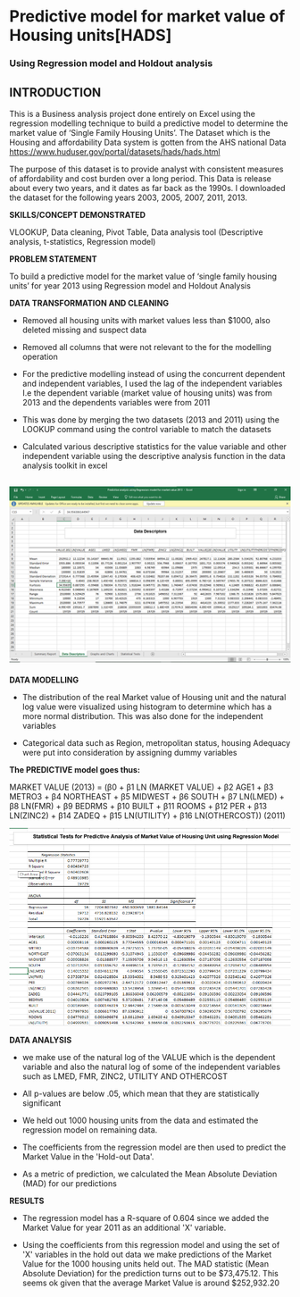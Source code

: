 # Predictive model for market value of Housing units[HADS]

### Using Regression model and Holdout analysis 

## **INTRODUCTION**

This is a Business analysis project done entirely on Excel using the regression modelling technique to build a predictive model to determine the market value of ‘Single Family Housing Units’.  The Dataset which is the Housing and affordability Data system is gotten from the AHS national Data https://www.huduser.gov/portal/datasets/hads/hads.html

The purpose of this dataset is to provide analyst with consistent measures of affordability and cost burden over a long period. This Data is release about every two years, and it dates as far back as the 1990s. I downloaded the dataset for the following years 2003, 2005, 2007, 2011, 2013. 

**SKILLS/CONCEPT DEMONSTRATED**

VLOOKUP, Data cleaning, Pivot Table, Data analysis tool (Descriptive analysis, t-statistics, Regression model)

**PROBLEM STATEMENT**

To build a predictive model for the market value of ‘single family housing units’ for year 2013 using Regression model and Holdout Analysis

**DATA TRANSFORMATION AND CLEANING**

- Removed all housing units with market values less than $1000, also deleted missing and suspect data

- Removed all columns that were not relevant to the for the modelling operation

- For the predictive modelling instead of using the concurrent dependent and independent variables, I used the lag of the   independent variables I.e the dependent variable (market value of housing units) was from 2013 and the dependents variables were from 2011

- This was done by merging the two datasets (2013 and 2011) using the LOOKUP command using the control variable to match the datasets

- Calculated various descriptive statistics for the value variable and other independent variable using the descriptive analysis function in the data analysis toolkit in excel

![](DESCRIPTIVE_DATA_ANALYSIS.png)
---
**DATA MODELLING** 

- The distribution of the real Market value of Housing unit and the natural log value were visualized using histogram to determine which has a more normal distribution. This was also done for the independent variables 

- Categorical data such as Region, metropolitan status, housing Adequacy were put into consideration by assigning dummy variables 

**The PREDICTIVE model goes thus:**

MARKET VALUE (2013) = (β0 + β1 LN (MARKET VALUE) + β2 AGE1 + β3 METRO3 + β4 NORTHEAST + β5 MIDWEST + β6 SOUTH + β7 LN(LMED) + 
β8 LN(FMR) + β9 BEDRMS + β10 BUILT + β11 ROOMS + β12 PER + β13 LN(ZINC2) + β14 ZADEQ + β15 LN(UTILITY) + β16 LN(OTHERCOST)) (2011)

![](PREDICTIVE_ANALYSIS_MARKET_HOUSING_VALUE.png)

**DATA ANALYSIS**

- we make use of the natural log of the VALUE which is the dependent variable and also the natural log of some of the independent variables such as LMED, FMR, ZINC2, UTILITY AND OTHERCOST

- All p-values are below .05, which mean that they are statistically significant

- We held out 1000 housing units from the data and estimated the regression model on remaining data.

- The coefficients from the regression model are then used to predict the Market Value in the 'Hold-out Data'. 

- As a metric of prediction, we calculated the Mean Absolute Deviation (MAD) for our predictions

**RESULTS**

- The regression model has a R-square of 0.604 since we added the Market Value for year 2011 as an additional 'X' variable.

- Using the coefficients from this regression model and using the set of 'X' variables in the hold out data we make predictions of the Market Value for the 1000 housing units held out. The MAD statistic (Mean Absolute Deviation) for the prediction turns out to be $73,475.12. This seems ok given that the average Market Value is around $252,932.20




